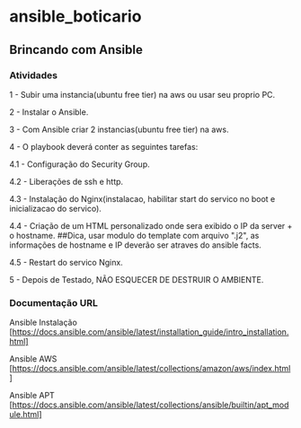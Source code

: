 # ansible_boticario

## Brincando com Ansible

### Atividades

1 - Subir uma instancia(ubuntu free tier) na aws ou usar seu proprio PC.

2 - Instalar o Ansible.

3 - Com Ansible criar 2 instancias(ubuntu free tier) na aws.

4 - O playbook deverá conter as seguintes tarefas:

4.1 - Configuração do Security Group.

4.2 - Liberações de ssh e http.

4.3 - Instalação do Nginx(instalacao, habilitar start do servico no boot e inicializacao do servico).

4.4 - Criação de um HTML personalizado onde sera exibido o IP da server + o hostname. ##Dica, usar modulo do template com arquivo ".j2", as informações de       hostname e IP deverão ser atraves do ansible facts.

4.5 - Restart do servico Nginx.

5 - Depois de Testado, NÃO ESQUECER DE DESTRUIR O AMBIENTE.


### Documentação	URL

Ansible Instalação	[https://docs.ansible.com/ansible/latest/installation_guide/intro_installation.html]

Ansible AWS	[https://docs.ansible.com/ansible/latest/collections/amazon/aws/index.html]

Ansible APT	[https://docs.ansible.com/ansible/latest/collections/ansible/builtin/apt_module.html]
